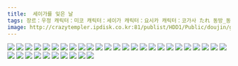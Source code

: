 ```yaml
---
title:  세이가를 잊은 날
tags: 장르：우정 캐릭터：미코 캐릭터：세이가 캐릭터：요시카 캐릭터：코가사 たれ 동방_동인지／ㄴ이쪽_번역
image: http://crazytempler.ipdisk.co.kr:81/publist/HDD1/Public/doujin/ghap/5361/001.jpg
---
```

<img src="http://crazytempler.ipdisk.co.kr:81/publist/HDD1/Public/doujin/ghap/5361/001.jpg">
<img src="http://crazytempler.ipdisk.co.kr:81/publist/HDD1/Public/doujin/ghap/5361/002.jpg">
<img src="http://crazytempler.ipdisk.co.kr:81/publist/HDD1/Public/doujin/ghap/5361/003.jpg">
<img src="http://crazytempler.ipdisk.co.kr:81/publist/HDD1/Public/doujin/ghap/5361/004.jpg">
<img src="http://crazytempler.ipdisk.co.kr:81/publist/HDD1/Public/doujin/ghap/5361/005.jpg">
<img src="http://crazytempler.ipdisk.co.kr:81/publist/HDD1/Public/doujin/ghap/5361/006.jpg">
<img src="http://crazytempler.ipdisk.co.kr:81/publist/HDD1/Public/doujin/ghap/5361/007.jpg">
<img src="http://crazytempler.ipdisk.co.kr:81/publist/HDD1/Public/doujin/ghap/5361/008.jpg">
<img src="http://crazytempler.ipdisk.co.kr:81/publist/HDD1/Public/doujin/ghap/5361/009.jpg">
<img src="http://crazytempler.ipdisk.co.kr:81/publist/HDD1/Public/doujin/ghap/5361/010.jpg">
<img src="http://crazytempler.ipdisk.co.kr:81/publist/HDD1/Public/doujin/ghap/5361/011.jpg">
<img src="http://crazytempler.ipdisk.co.kr:81/publist/HDD1/Public/doujin/ghap/5361/012.jpg">
<img src="http://crazytempler.ipdisk.co.kr:81/publist/HDD1/Public/doujin/ghap/5361/013.jpg">
<img src="http://crazytempler.ipdisk.co.kr:81/publist/HDD1/Public/doujin/ghap/5361/014.jpg">
<img src="http://crazytempler.ipdisk.co.kr:81/publist/HDD1/Public/doujin/ghap/5361/015.jpg">
<img src="http://crazytempler.ipdisk.co.kr:81/publist/HDD1/Public/doujin/ghap/5361/016.jpg">
<img src="http://crazytempler.ipdisk.co.kr:81/publist/HDD1/Public/doujin/ghap/5361/017.jpg">
<img src="http://crazytempler.ipdisk.co.kr:81/publist/HDD1/Public/doujin/ghap/5361/018.jpg">
<img src="http://crazytempler.ipdisk.co.kr:81/publist/HDD1/Public/doujin/ghap/5361/019.jpg">
<img src="http://crazytempler.ipdisk.co.kr:81/publist/HDD1/Public/doujin/ghap/5361/020.jpg">
<img src="http://crazytempler.ipdisk.co.kr:81/publist/HDD1/Public/doujin/ghap/5361/021.jpg">
<img src="http://crazytempler.ipdisk.co.kr:81/publist/HDD1/Public/doujin/ghap/5361/022.jpg">
<img src="http://crazytempler.ipdisk.co.kr:81/publist/HDD1/Public/doujin/ghap/5361/023.jpg">
<img src="http://crazytempler.ipdisk.co.kr:81/publist/HDD1/Public/doujin/ghap/5361/024.jpg">
<img src="http://crazytempler.ipdisk.co.kr:81/publist/HDD1/Public/doujin/ghap/5361/025.jpg">
<img src="http://crazytempler.ipdisk.co.kr:81/publist/HDD1/Public/doujin/ghap/5361/026.jpg">
<img src="http://crazytempler.ipdisk.co.kr:81/publist/HDD1/Public/doujin/ghap/5361/027.jpg">
<img src="http://crazytempler.ipdisk.co.kr:81/publist/HDD1/Public/doujin/ghap/5361/028.jpg">
<img src="http://crazytempler.ipdisk.co.kr:81/publist/HDD1/Public/doujin/ghap/5361/029.jpg">
<img src="http://crazytempler.ipdisk.co.kr:81/publist/HDD1/Public/doujin/ghap/5361/030.jpg">
<img src="http://crazytempler.ipdisk.co.kr:81/publist/HDD1/Public/doujin/ghap/5361/031.jpg">
<img src="http://crazytempler.ipdisk.co.kr:81/publist/HDD1/Public/doujin/ghap/5361/032.jpg">
<img src="http://crazytempler.ipdisk.co.kr:81/publist/HDD1/Public/doujin/ghap/5361/033.jpg">
<img src="http://crazytempler.ipdisk.co.kr:81/publist/HDD1/Public/doujin/ghap/5361/034.jpg">
<img src="http://crazytempler.ipdisk.co.kr:81/publist/HDD1/Public/doujin/ghap/5361/035.jpg">
